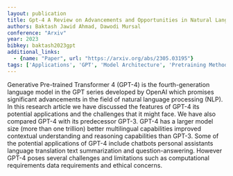 ```yaml
---
layout: publication
title: Gpt-4 A Review on Advancements and Opportunities in Natural Language Processing
authors: Baktash Jawid Ahmad, Dawodi Mursal
conference: "Arxiv"
year: 2023
bibkey: baktash2023gpt
additional_links:
  - {name: "Paper", url: "https://arxiv.org/abs/2305.03195"}
tags: ['Applications', 'GPT', 'Model Architecture', 'Pretraining Methods', 'Reinforcement Learning', 'Transformer']
---
```

Generative Pre-trained Transformer 4 (GPT-4) is the fourth-generation language model in the GPT series developed by OpenAI which promises significant advancements in the field of natural language processing (NLP). In this research article we have discussed the features of GPT-4 its potential applications and the challenges that it might face. We have also compared GPT-4 with its predecessor GPT-3. GPT-4 has a larger model size (more than one trillion) better multilingual capabilities improved contextual understanding and reasoning capabilities than GPT-3. Some of the potential applications of GPT-4 include chatbots personal assistants language translation text summarization and question-answering. However GPT-4 poses several challenges and limitations such as computational requirements data requirements and ethical concerns.
